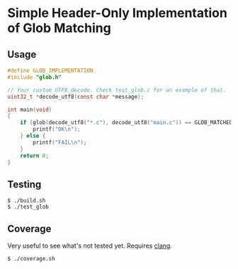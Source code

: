 # Simple Header-Only Implementation of Glob Matching

## Usage

```c
#define GLOB_IMPLEMENTATION
#include "glob.h"

// Your custom UTF8 decode. Check test_glob.c for an example of that.
uint32_t *decode_utf8(const char *message);

int main(void)
{
    if (glob(decode_utf8("*.c"), decode_utf8("main.c")) == GLOB_MATCHED) {
        printf("OK\n");
    } else {
        printf("FAIL\n");
    }
    return 0;
}
```

## Testing

```console
$ ./build.sh
$ ./test_glob
```
## Coverage

Very useful to see what's not tested yet. Requires [clang](https://clang.llvm.org/).

```console
$ ./coverage.sh
```
